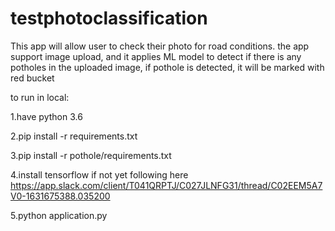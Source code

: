 # testphotoclassification

This app will allow user to check their photo for road conditions. the app support image upload, and it 
applies ML model to detect if there is any potholes in the uploaded image, if pothole is detected, it will be marked with red bucket


to run in local:

1.have python 3.6

2.pip install -r requirements.txt

3.pip install -r pothole/requirements.txt

4.install tensorflow if not yet following here https://app.slack.com/client/T041QRPTJ/C027JLNFG31/thread/C02EEM5A7V0-1631675388.035200

5.python application.py

